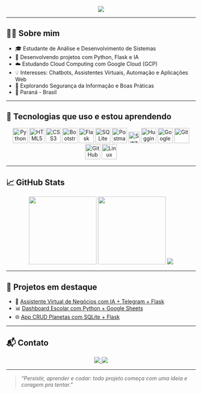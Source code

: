 <!-- Banner animado -->
<p align="center">
  <img src="https://readme-typing-svg.demolab.com/?lines=Olá,+me+chamo+Carlos!;Estudante+de+TI+💻;Foco+em+Python,+IA,+Cloud+e+Flask;Seja+bem-vindo+ao+meu+GitHub!&center=true&width=500&height=40&pause=1000" />
</p>

---

## 👨‍💻 Sobre mim

- 🎓 Estudante de Análise e Desenvolvimento de Sistemas  
- 🚀 Desenvolvendo projetos com Python, Flask e IA  
- ☁️ Estudando Cloud Computing com Google Cloud (GCP)  
- 💡 Interesses: Chatbots, Assistentes Virtuais, Automação e Aplicações Web  
- 🔐 Explorando Segurança da Informação e Boas Práticas  
- 📌 Paraná - Brasil

---

## 🚀 Tecnologias que uso e estou aprendendo

<div align="center">
  
  <!-- Linguagens e Web -->
  <img src="https://cdn.jsdelivr.net/gh/devicons/devicon/icons/python/python-original.svg" width="40" title="Python"/>
  <img src="https://cdn.jsdelivr.net/gh/devicons/devicon/icons/html5/html5-original.svg" width="40" title="HTML5"/>
  <img src="https://cdn.jsdelivr.net/gh/devicons/devicon/icons/css3/css3-original.svg" width="40" title="CSS3"/>
  <img src="https://cdn.jsdelivr.net/gh/devicons/devicon/icons/bootstrap/bootstrap-original.svg" width="40" title="Bootstrap"/>
  <img src="https://cdn.jsdelivr.net/gh/devicons/devicon/icons/flask/flask-original.svg" width="40" title="Flask"/>

  <!-- Banco de Dados e API -->
  <img src="https://cdn.jsdelivr.net/gh/devicons/devicon/icons/sqlite/sqlite-original.svg" width="40" title="SQLite"/>
  <img src="https://cdn.jsdelivr.net/gh/devicons/devicon/icons/postman/postman-original.svg" width="40" title="Postman"/>
  <img src="https://img.shields.io/badge/Swagger-85EA2D?style=flat&logo=swagger&logoColor=black" height="30" title="Swagger"/>

  <!-- IA / Cloud -->
  <img src="https://huggingface.co/front/assets/huggingface_logo-noborder.svg" width="40" title="Huggingface"/>
  <img src="https://cdn.jsdelivr.net/gh/devicons/devicon/icons/googlecloud/googlecloud-original.svg" width="40" title="Google Cloud"/>

  <!-- Versionamento e Sistema -->
  <img src="https://cdn.jsdelivr.net/gh/devicons/devicon/icons/git/git-original.svg" width="40" title="Git"/>
  <img src="https://cdn.jsdelivr.net/gh/devicons/devicon/icons/github/github-original.svg" width="40" title="GitHub"/>
  <img src="https://cdn.jsdelivr.net/gh/devicons/devicon/icons/linux/linux-original.svg" width="40" title="Linux"/>

</div>

---

## 📈 GitHub Stats

<div align="center">
  <img height="180em" src="https://github-readme-stats.vercel.app/api?username=Carlosferreiraz21&show_icons=true&theme=radical&count_private=true"/>
  <img height="180em" src="https://github-readme-stats.vercel.app/api/top-langs/?username=Carlosferreiraz21&layout=compact&langs_count=7&theme=radical"/>
  <img src="https://github-readme-streak-stats.herokuapp.com/?user=Carlosferreiraz21&theme=radical"/>
</div>

---

## 🧠 Projetos em destaque

- 🤖 [Assistente Virtual de Negócios com IA + Telegram + Flask](https://github.com/Carlosferreiraz21)
- 📊 [Dashboard Escolar com Python + Google Sheets](https://github.com/Carlosferreiraz21)
- 🌐 [App CRUD Planetas com SQLite + Flask](https://github.com/Carlosferreiraz21)

---

## 📬 Contato

<p align="center">
  <a href="https://www.linkedin.com/in/carlos-henrique-dev/" target="_blank">
    <img src="https://img.shields.io/badge/-Carlos%20Henrique-blue?style=for-the-badge&logo=Linkedin&logoColor=white">
  </a>
  <a href="mailto:carlos.dev@gmail.com">
    <img src="https://img.shields.io/badge/-carlos.dev@gmail.com-c14438?style=for-the-badge&logo=Gmail&logoColor=white">
  </a>
</p>

---

> *“Persistir, aprender e codar: todo projeto começa com uma ideia e coragem pra tentar.”*

